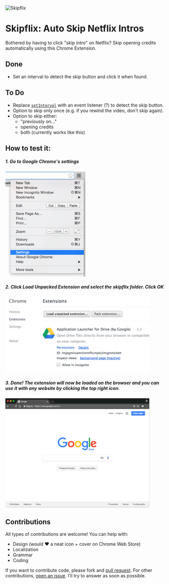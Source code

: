 ![Skipflix](https://cloud.githubusercontent.com/assets/5458658/24579883/8821f370-16d4-11e7-8da6-374d13220f5b.png)

# Skipflix: Auto Skip Netflix Intros

Bothered by having to click "skip intro" on Netflix?
Skip opening credits automatically using this Chrome Extension.

## Done

- Set an interval to detect the skip button and click it when found.

## To Do

- Replace [`setInterval`][3] with an event listener (?) to detect the skip button.
- Option to skip only once (e.g. if you rewind the video, don't skip again).
- Option to skip either:
  - "previously on..."
  - opening credits
  - both (currently works like this)


## How to test it:

  ##### 1. Go to Google Chrome's settings

  <img src="./img/step1.png" width="250" alt="Settings in menu"/>

  ##### 2. Click Load Unpacked Extension and select the skipflix folder. Click OK

  <img src="./img/step2.png" width="450" alt="Loading extension" />

  ##### 3. Done! The extension will now be loaded on the browser and you can use it with any website by clicking the top right icon.

  <img src="./img/step3.png" width="450" alt="Extension in the browser" />


## Contributions

All types of contributions are welcome! You can help with:

- Design (would ❤️ a neat icon + cover on Chrome Web Store)
- Localization
- Grammar
- Coding

If you want to contribute code, please fork and [pull request][1].
For other contributions, [open an issue][2].
I'll try to answer as soon as possible.

[1]: https://github.com/jmosouza/skipflix/pulls
[2]: https://github.com/jmosouza/skipflix/issues
[3]: https://github.com/jmosouza/skipflix/blob/master/autoskip.js
